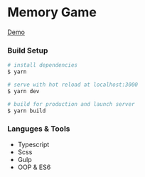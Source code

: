 
# Memory Game

[Demo](https://mymemorygameapp.netlify.app/)

### Build Setup

```bash
# install dependencies
$ yarn

# serve with hot reload at localhost:3000
$ yarn dev

# build for production and launch server
$ yarn build

```

### Languges & Tools

- Typescript
- Scss
- Gulp
- OOP & ES6
